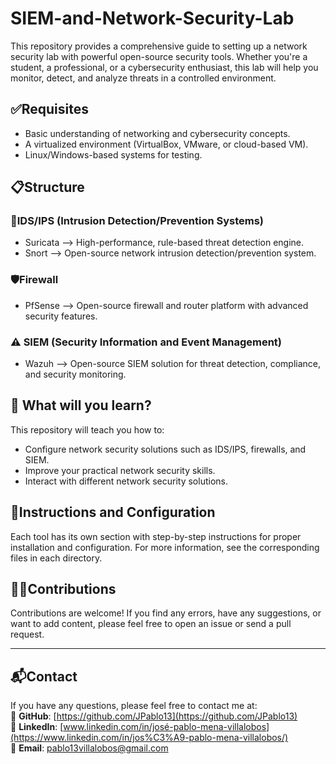 # SIEM-and-Network-Security-Lab

This repository provides a comprehensive guide to setting up a network security lab with powerful open-source security tools. Whether you're a student, a professional, or a cybersecurity enthusiast, this lab will help you monitor, detect, and analyze threats in a controlled environment.

## ✅Requisites
- Basic understanding of networking and cybersecurity concepts.
- A virtualized environment (VirtualBox, VMware, or cloud-based VM).
- Linux/Windows-based systems for testing.

## 📋Structure
### 🚨IDS/IPS (Intrusion Detection/Prevention Systems)
- Suricata –> High-performance, rule-based threat detection engine.
- Snort –> Open-source network intrusion detection/prevention system.
### 🛡️Firewall
- PfSense –> Open-source firewall and router platform with advanced security features.
### ⚠️ SIEM (Security Information and Event Management)
- Wazuh –> Open-source SIEM solution for threat detection, compliance, and security monitoring.

## 🎯 What will you learn?
This repository will teach you how to:
- Configure network security solutions such as IDS/IPS, firewalls, and SIEM.
- Improve your practical network security skills.
- Interact with different network security solutions.

## 📄Instructions and Configuration
Each tool has its own section with step-by-step instructions for proper installation and configuration. For more information, see the corresponding files in each directory.

## 🧑‍💻Contributions
Contributions are welcome! If you find any errors, have any suggestions, or want to add content, please feel free to open an issue or send a pull request.

---
## 📬Contact
If you have any questions, please feel free to contact me at:  
🔗 **GitHub**: [https://github.com/JPablo13](https://github.com/JPablo13)  
💼 **LinkedIn**: [www.linkedin.com/in/josé-pablo-mena-villalobos](https://www.linkedin.com/in/jos%C3%A9-pablo-mena-villalobos/)  
📧 **Email**: pablo13villalobos@gmail.com  
